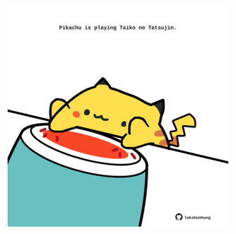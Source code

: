 <!-- built at 14/02/2025, 08:00:39 UTC -->
<p align="center">
  <img width="500" height="500" src="./ReadmeImage.svg">
</p>
